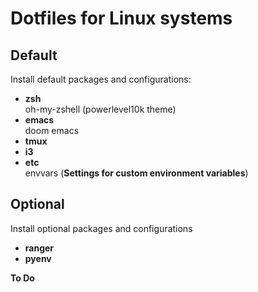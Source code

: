 Dotfiles for Linux systems
=============================

Default
---------

Install default packages and configurations:
* **zsh** <br />
 oh-my-zshell (powerlevel10k theme)
* **emacs** <br />
 doom emacs
* **tmux**
* **i3**
* **etc** <br />
 envvars (**Settings for custom environment variables**)


Optional
---------

Install optional packages and configurations

* **ranger** <br />
* **pyenv** <br />

**To Do**
      
